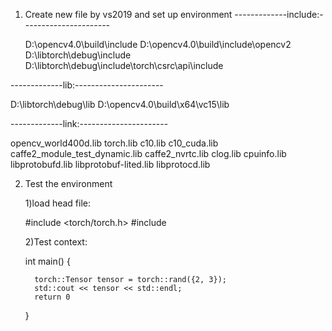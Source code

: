 1. Create new file by vs2019 and set up environment
   -------------include:----------------------
   
   D:\opencv4.0\build\include
   D:\opencv4.0\build\include\opencv2
   D:\libtorch\debug\include
   D:\libtorch\debug\include\torch\csrc\api\include
   
 -------------lib:----------------------
 
   D:\libtorch\debug\lib
   D:\opencv4.0\build\x64\vc15\lib
   
  -------------link:----------------------

   opencv_world400d.lib
   torch.lib
   c10.lib
   c10_cuda.lib
   caffe2_module_test_dynamic.lib
   caffe2_nvrtc.lib
   clog.lib
   cpuinfo.lib
   libprotobufd.lib
   libprotobuf-lited.lib
   libprotocd.lib

2. Test the environment
   
   1)load head file:
     
    #include <torch/torch.h>
    #include <iostream>
       
       
   2)Test context:
   
    int main()
    {
         
         torch::Tensor tensor = torch::rand({2, 3});
         std::cout << tensor << std::endl;        
         return 0
    }
